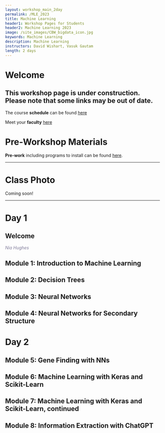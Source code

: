 ```yaml
---
layout: workshop_main_2day
permalink: /MLE_2023
title: Machine Learning
header1: Workshop Pages for Students
header2: Machine Learning 2023
image: /site_images/CBW_bigdata_icon.jpg
keywords: Machine Learning
description: Machine Learning
instructors: David Wishart, Vasuk Gautam
length: 2 days
---
```


# Welcome <a id="welcome"></a> 

## This workshop page is under construction. Please note that some links may be out of date.

The course **schedule** can be found [here](https://bioinformaticsdotca.github.io/MLE_2023_schedule)

Meet your **faculty** [here]() 

# Pre-Workshop Materials <a id="preworkshop"></a>

**Pre-work** including programs to install can be found [here](https://docs.google.com/forms/d/e/1FAIpQLSckky4be53s62TkKLVMiTeOr3Rw0lwA5xN1rBkyExM3qEZIVA/viewform).  

***

# Class Photo

Coming soon!

***

# Day 1 <a id="day1"></a>

## Welcome

*<font color="#827e9c">Nia Hughes</font>*

## Module 1: Introduction to Machine Learning

## Module 2: Decision Trees

## Module 3: Neural Networks

## Module 4: Neural Networks for Secondary Structure

# Day 2 <a id="day2"></a>

## Module 5: Gene Finding with NNs

## Module 6: Machine Learning with Keras and Scikit-Learn

## Module 7: Machine Learning with Keras and Scikit-Learn, continued

## Module 8: Information Extraction with ChatGPT
